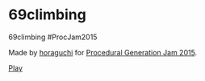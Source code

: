 # 69climbing
69climbing #ProcJam2015

Made by [horaguchi](http://horaguchi.github.io/) for [Procedural Generation Jam 2015](http://itch.io/jam/procjam).

[Play](http://horaguchi.itch.io/69climbing)
